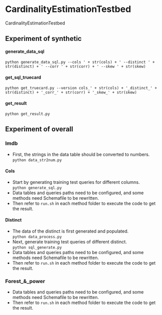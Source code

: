 # CardinalityEstimationTestbed
CardinalityEstimationTestbed

## Experiment of synthetic
#### generate_data_sql
`python generate_data_sql.py --cols ' + str(cols) + ' --distinct ' + str(distinct) + ' --corr ' + str(corr) + ' --skew ' + str(skew)`
#### get_sql_truecard
`python get_truecard.py --version cols_' + str(cols) + '_distinct_' + str(distinct) + '_corr_' + str(corr) + '_skew_' + str(skew)`
#### get_result
`python get_result.py`

## Experiment of overall

### Imdb
- First, the strings in the data table should be converted to numbers.\
`python data_str2num.py`
#### Cols
- Start by generating training test queries for different columns.\
`python generate_sql.py`
- Data tables and queries paths need to be configured, and some methods need Schemafile to be rewritten.
- Then refer to `run.sh` in each method folder to execute the code to get the result.
#### Distinct
- The data of the distinct is first generated and populated.\
`python data_process.py`
- Next, generate training test queries of different distinct.\
`python sql_generate.py`
- Data tables and queries paths need to be configured, and some methods need Schemafile to be rewritten.
- Then refer to `run.sh` in each method folder to execute the code to get the result.

### Forest_&_power
- Data tables and queries paths need to be configured, and some methods need Schemafile to be rewritten.
- Then refer to `run.sh` in each method folder to execute the code to get the result.
